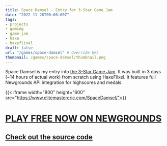 ```yaml
---
title: Space Damsel - Entry for 3-Star Game Jam
date: "2022-11-28T00:00:00Z"
tags:
- projects
- gaming
- game-jam
- haxe
- haxeflixel
draft: false
url: "/games/space-damsel" # Override URL
thumbnail: /games/space-damsel/thumbnail.png
---
```


Space Damsel is my entry into [the 3-Star Game Jam](https://ninjamuffin99.newgrounds.com/news/post/1320930). It was built in 3 days (~14 hours of actual work) from scratch using HaxeFlixel. It features full Newgrounds API integration for highscores and medals.

{{< iframe width="800" height="600" src="https://www.elitemastereric.com/SpaceDamsel/">}}

# [PLAY FREE NOW ON NEWGROUNDS](https://www.newgrounds.com/portal/view/865326)

## [Check out the source code](https://github.com/EliteMasterEric/SpaceDamsel)
